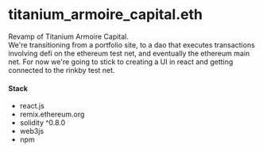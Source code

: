 # titanium_armoire_capital.eth

<p>
Revamp of Titanium Armoire Capital.<br/>
We're transitioning from a portfolio site, to a dao that executes transactions involving defi on the ethereum test net, and eventually the ethereum main net. For now we're going to stick to creating a UI in react and getting connected to the rinkby test net.
</p>
<h4>Stack</h4>
<ul>
<li>react.js</li>
<li>remix.ethereum.org</li>
<li>solidity ^0.8.0</li>
<li>web3js</li>
<li>npm</li>
</ul>
